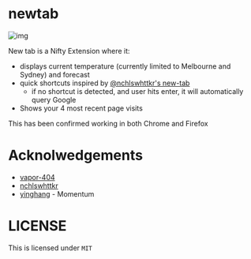# newtab
![img](https://i.imgur.com/58pvzTV.jpg)

New tab is a Nifty Extension where it:
* displays current temperature (currently limited to Melbourne and Sydney) and forecast
* quick shortcuts inspired by [@nchlswhttkr's new-tab](https://github.com/nchlswhttkr/new-tab)
    * if no shortcut is detected, and user hits enter, it will automatically query Google
* Shows your 4 most recent page visits

This has been confirmed working in both Chrome and Firefox

# Acknolwedgements
* [vapor-404](https://github.com/vapor-404)
* [nchlswhttkr](https://github.com/nchlswhttkr)
* [yinghang](https://github.com/yinghang/) - Momentum

# LICENSE
This is licensed under `MIT`
